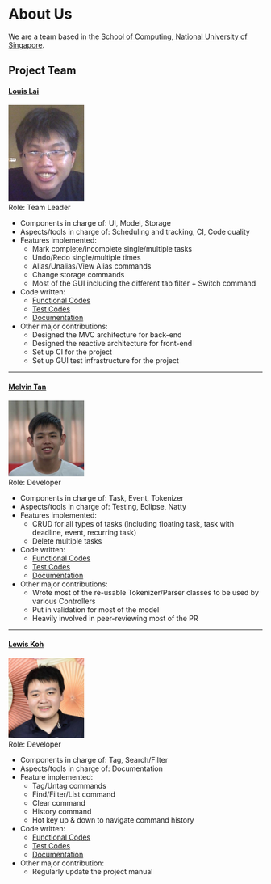 # About Us

We are a team based in the [School of Computing, National University of Singapore](http://www.comp.nus.edu.sg).

## Project Team

#### [Louis Lai](http://github.com/louislai)
<img src="images/louislai.png" width="150"><br>
Role: Team Leader <br>

* Components in charge of: UI, Model, Storage
* Aspects/tools in charge of: Scheduling and tracking, CI, Code quality
* Features implemented:
  - Mark complete/incomplete single/multiple tasks
  - Undo/Redo single/multiple times
  - Alias/Unalias/View Alias commands
  - Change storage commands
  - Most of the GUI including the different tab filter + Switch command
* Code written:
  - [Functional Codes](../collated/main/A0131125Y.md)
  - [Test Codes](../collated/test/A0131125Y.md)
  - [Documentation](../collated/docs/A0131125Y.md)
* Other major contributions:
  - Designed the MVC architecture for back-end
  - Designed the reactive architecture for front-end
  - Set up CI for the project
  - Set up GUI test infrastructure for the project

-----

#### [Melvin Tan](http://github.com/Melvin-Tan)
<img src="images/melvin-tan.png" width="150"><br>
Role: Developer <br>

* Components in charge of: Task, Event, Tokenizer
* Aspects/tools in charge of: Testing, Eclipse, Natty
* Features implemented:
    - CRUD for all types of tasks (including floating task, task with deadline, event, recurring task)
    - Delete multiple tasks
* Code written:
    - [Functional Codes](../collated/main/A0127545A.md)
    - [Test Codes](../collated/test/A0127545A.md)
    - [Documentation](../collated/docs/A0127545A.md)
* Other major contributions:
    - Wrote most of the re-usable Tokenizer/Parser classes to be used by various Controllers
    - Put in validation for most of the model
    - Heavily involved in peer-reviewing most of the PR


-----

#### [Lewis Koh](http://github.com/Rinder5)
<img src="images/rinder5.png" width="150"><br>
Role: Developer <br>

* Components in charge of: Tag, Search/Filter
* Aspects/tools in charge of: Documentation
* Feature implemented:
  - Tag/Untag commands
  - Find/Filter/List command
  - Clear command
  - History command
  - Hot key up & down to navigate command history
* Code written:
  - [Functional Codes](../collated/main/A0162011A.md)
  - [Test Codes](../collated/test/A0162011A.md)
  - [Documentation](../collated/docs/A0162011A.md)
* Other major contribution:
  - Regularly update the project manual
